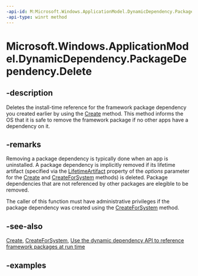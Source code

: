 ```yaml
---
-api-id: M:Microsoft.Windows.ApplicationModel.DynamicDependency.PackageDependency.Delete
-api-type: winrt method
---
```


# Microsoft.Windows.ApplicationModel.DynamicDependency.PackageDependency.Delete

<!--
public void Delete ();
-->


## -description

Deletes the install-time reference for the framework package dependency you created earlier by using the [Create](/windows/windows-app-sdk/api/winrt/microsoft.windows.applicationmodel.dynamicdependency.packagedependency.create) method. This method informs the OS that it is safe to remove the framework package if no other apps have a dependency on it.

## -remarks

Removing a package dependency is typically done when an app is uninstalled. A package dependency is implicitly removed if its lifetime artifact (specified via the [LifetimeArtifact](createpackagedependencyoptions_lifetimeartifact.md) property of the *options* parameter for the [Create](/windows/windows-app-sdk/api/winrt/microsoft.windows.applicationmodel.dynamicdependency.packagedependency.create) and [CreateForSystem](packagedependency_createforsystem_879672097.md) methods) is deleted. Package dependencies that are not referenced by other packages are elegible to be removed.

The caller of this function must have administrative privileges if the package dependency was created using the [CreateForSystem](packagedependency_createforsystem_879672097.md) method.

## -see-also

[Create](/windows/windows-app-sdk/api/winrt/microsoft.windows.applicationmodel.dynamicdependency.packagedependency.create), [CreateForSystem](packagedependency_createforsystem_879672097.md), [Use the dynamic dependency API to reference framework packages at run time](/windows/apps/desktop/modernize/framework-packages/use-the-dynamic-dependency-api)

## -examples
